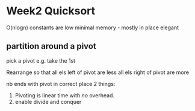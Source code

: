 # Week2 Quicksort
O(nlogn)
constants are low
minimal memory - mostly in place
elegant

## partition around a pivot

pick a pivot e.g. take the 1st

Rearrange so that 
all els left of pivot are less
all els right of pivot are more

nb ends with pivot in correct place
2 things:

1) Pivoting is linear time with _no_ overhead.
2) enable divide and conquer

